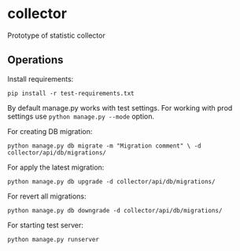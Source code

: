 collector
=========

Prototype of statistic collector

Operations
----------


Install requirements:

`pip install -r test-requirements.txt`

By default manage.py works with test settings.
For working with prod settings use `python manage.py --mode` option.

For creating DB migration:

`python manage.py db migrate -m "Migration comment" \
-d collector/api/db/migrations/`

For apply the latest migration:

`python manage.py db upgrade -d collector/api/db/migrations/`

For revert all migrations:

`python manage.py db downgrade -d collector/api/db/migrations/`

For starting test server:

`python manage.py runserver`
